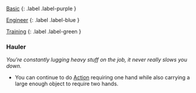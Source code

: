 
[Basic](Game/Basic-List)
{: .label .label-purple }

[Engineer](Game/Engineer)
{: .label .label-blue }

[Training](Game/Progress#Training)
{: .label .label-green }
### Hauler
*You're constantly lugging heavy stuff on the job, it never really slows you down.*
* You can continue to do [Action](Game/Core/Terminology#Action) requiring one hand while also carrying a large enough object to require two hands.


